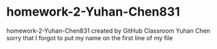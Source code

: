 # homework-2-Yuhan-Chen831
homework-2-Yuhan-Chen831 created by GitHub Classroom
Yuhan Chen
sorry that I forgot to put my name on the first line of my file
